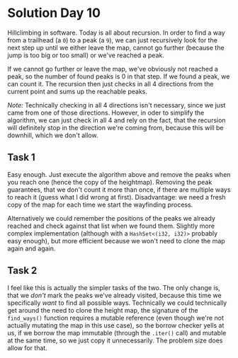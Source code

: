 # Solution Day 10

Hillclimbing in software. Today is all about recursion. In order to find a way from a trailhead (a `0`) to
a peak (a `9`), we can just recursively look for the next step up until we either leave the map, cannot go
further (because the jump is too big or too small) or we've reached a peak.

If we cannot go further or leave the map, we've obviously not reached a peak, so the number of found peaks
is 0 in that step. If we found a peak, we can count it. The recursion then just checks in all 4 directions
from the current point and sums up the reachable peaks.

_Note:_ Technically checking in all 4 directions isn't necessary, since we just came from one of those directions.
However, in oder to simplify the algorithm, we can just check in all 4 and rely on the fact, that the recursion
will definitely stop in the direction we're coming from, because this will be downhill, which we don't allow.

## Task 1

Easy enough. Just execute the algorithm above and remove the peaks when you reach one (hence the copy of the 
heightmap). Removing the peak guarantees, that we don't count it more than once, if there are multiple
ways to reach it (guess what I did wrong at first). Disadvantage: we need a fresh copy of the map for each time
we start the wayfinding process.

Alternatively we could remember the positions of the peaks we already reached and check against that list when
we found them. Slightly more complex implementation (although with a `HashSet<(i32, i32)>` probably easy enough),
but more efficient because we won't need to clone the map again and again.

## Task 2

I feel like this is actually the simpler tasks of the two. The only change is, that we _don't_ mark the peaks
we've already visited, because this time we specifically _want_ to find all possible ways. Technically we could
technically get around the need to clone the height map, the signature of the `find_ways()` function requires
a mutable reference (even though we're not actually mutating the map in this use case), so the borrow checker
yells at us, if we borrow the map immutable (through the `.iter()` call) and mutable at the same time, so we just
copy it unnecessarily. The problem size does allow for that.